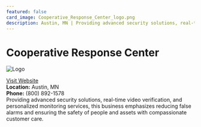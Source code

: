 ```yaml
---
featured: false
card_image: Cooperative_Response_Center_logo.png
description: Austin, MN | Providing advanced security solutions, real-time video verification, and personalized monitoring services, this business emphasizes reducing false alarms and ensuring the safety of people and assets with compassionate customer care.
---
```


# Cooperative Response Center
<img src="Cooperative_Response_Center_logo.png" alt="Logo" style="max-width: 200px; height: auto;">

<a href="https://www.crcalarms.com">Visit Website</a>  
**Location:** Austin, MN  
**Phone:** (800) 892-1578 <br>
Providing advanced security solutions, real-time video verification, and personalized monitoring services, this business emphasizes reducing false alarms and ensuring the safety of people and assets with compassionate customer care.
